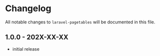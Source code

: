 # Changelog

All notable changes to `laravel-pagetables` will be documented in this file.

## 1.0.0 - 202X-XX-XX

- initial release
